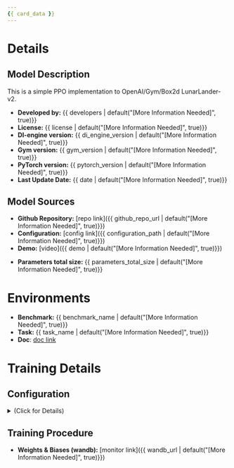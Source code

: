 ```yaml
---
{{ card_data }}
---
```


<!-- Provide a quick summary of what the model is/does. -->


# Details

## Model Description
<!-- Provide a longer summary of what this model is. -->
This is a simple PPO implementation to OpenAI/Gym/Box2d LunarLander-v2.

- **Developed by:** {{ developers | default("[More Information Needed]", true)}}
- **License:** {{ license | default("[More Information Needed]", true)}}
- **DI-engine version:** {{ di_engine_version | default("[More Information Needed]", true)}}
- **Gym version:** {{ gym_version | default("[More Information Needed]", true)}}
- **PyTorch version:** {{ pytorch_version | default("[More Information Needed]", true)}}
- **Last Update Date:** {{ date | default("[More Information Needed]", true)}}


## Model Sources
<!-- Provide the basic links for the model. -->
- **Github Repository:** [repo link]({{ github_repo_url | default("[More Information Needed]", true)}})
- **Configuration:** [config link]({{ configuration_path | default("[More Information Needed]", true)}})
- **Demo:** [video]({{ demo | default("[More Information Needed]", true)}})
<!-- Provide the size information for the model. -->
- **Parameters total size:** {{ parameters_total_size | default("[More Information Needed]", true)}}

# Environments

<!-- Address questions around what environment the model is intended to be trained and deployed at, including the necessary information needed to be provided for future users. -->


- **Benchmark:** {{ benchmark_name | default("[More Information Needed]", true)}}
- **Task:** {{ task_name | default("[More Information Needed]", true)}}
- **Doc**: [doc link](https://di-engine-docs.readthedocs.io/en/latest/index.html)

# Training Details

## Configuration
<details close>
<summary>(Click for Details)</summary>


```python
{{ python_config | default("[More Information Needed]", true)}}
```
</details>

## Training Procedure 

<!-- This relates heavily to the Technical Specifications. Content here should link to that section when it is relevant to the training procedure. -->

- **Weights & Biases (wandb):** [monitor link]({{ wandb_url | default("[More Information Needed]", true)}})